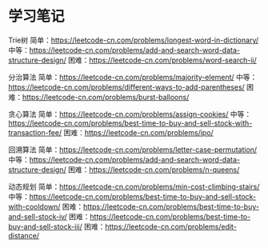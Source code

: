 # 学习笔记
Trie树
简单：https://leetcode-cn.com/problems/longest-word-in-dictionary/
中等：https://leetcode-cn.com/problems/add-and-search-word-data-structure-design/
困难：https://leetcode-cn.com/problems/word-search-ii/

分治算法
简单：https://leetcode-cn.com/problems/majority-element/
中等：https://leetcode-cn.com/problems/different-ways-to-add-parentheses/
困难：https://leetcode-cn.com/problems/burst-balloons/

贪心算法
简单：https://leetcode-cn.com/problems/assign-cookies/
中等：https://leetcode-cn.com/problems/best-time-to-buy-and-sell-stock-with-transaction-fee/
困难：https://leetcode-cn.com/problems/ipo/

回溯算法
简单：https://leetcode-cn.com/problems/letter-case-permutation/
中等：https://leetcode-cn.com/problems/add-and-search-word-data-structure-design/
困难：https://leetcode-cn.com/problems/n-queens/

动态规划
简单：https://leetcode-cn.com/problems/min-cost-climbing-stairs/
中等：https://leetcode-cn.com/problems/best-time-to-buy-and-sell-stock-with-cooldown/
困难：https://leetcode-cn.com/problems/best-time-to-buy-and-sell-stock-iv/
困难：https://leetcode-cn.com/problems/best-time-to-buy-and-sell-stock-iii/
困难：https://leetcode-cn.com/problems/edit-distance/